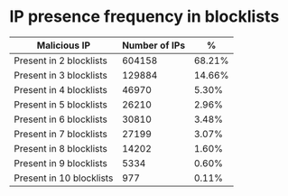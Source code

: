 # IP presence frequency in blocklists
| Malicious IP | Number of IPs | % |
|----|----|----|
| Present in 2 blocklists | 604158 | 68.21% |
| Present in 3 blocklists | 129884 | 14.66% |
| Present in 4 blocklists | 46970 | 5.30% |
| Present in 5 blocklists | 26210 | 2.96% |
| Present in 6 blocklists | 30810 | 3.48% |
| Present in 7 blocklists | 27199 | 3.07% |
| Present in 8 blocklists | 14202 | 1.60% |
| Present in 9 blocklists | 5334 | 0.60% |
| Present in 10 blocklists | 977 | 0.11% |
